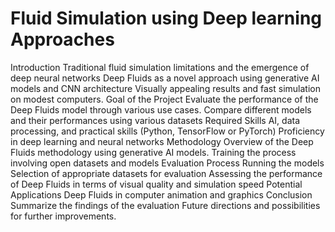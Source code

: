 # Fluid Simulation using Deep learning Approaches


Introduction
	Traditional fluid simulation limitations and the emergence of deep neural networks
	Deep Fluids as a novel approach using generative AI models and CNN architecture
	Visually appealing results and fast simulation on modest computers.
Goal of the Project
	Evaluate the performance of the Deep Fluids model through various use cases.
	Compare different models and their performances using various datasets
Required Skills
	AI, data processing, and practical skills (Python, TensorFlow or PyTorch)
	Proficiency in deep learning and neural networks
Methodology
	Overview of the Deep Fluids methodology using generative AI models.
	Training the process involving open datasets and models
Evaluation Process
	Running the models
	Selection of appropriate datasets for evaluation
	Assessing the performance of Deep Fluids in terms of visual quality and simulation speed
Potential Applications
	Deep Fluids in computer animation and graphics
Conclusion
	Summarize the findings of the evaluation
	Future directions and possibilities for further improvements.
